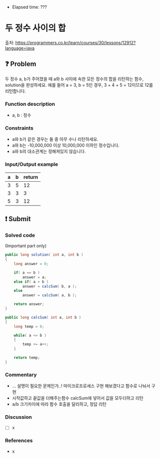 - Elapsed time: ???

# 두 정수 사이의 합
출처: https://programmers.co.kr/learn/courses/30/lessons/12912?language=java

## :question: Problem
두 정수 a, b가 주어졌을 때 a와 b 사이에 속한 모든 정수의 합을 리턴하는 함수, solution을 완성하세요.
예를 들어 a = 3, b = 5인 경우, 3 + 4 + 5 = 12이므로 12를 리턴합니다.

### Function description
- a, b : 정수

### Constraints
- a와 b가 같은 경우는 둘 중 아무 수나 리턴하세요.
- a와 b는 -10,000,000 이상 10,000,000 이하인 정수입니다.
- a와 b의 대소관계는 정해져있지 않습니다.

### Input/Output example
| a   | b   | return |
| --- | --- | ------ |
| 3   | 5   | 12     |
| 3   | 3   | 3      |
| 5   | 3   | 12     |

## :exclamation: Submit
### Solved code
(Important part only)
``` java
public long solution( int a, int b )
{
    long answer = 0;

    if( a == b )
        answer = a;
    else if( a > b )
        answer = calcSum( b, a );
    else
        answer = calcSum( a, b );

    return answer;
}

public long calcSum( int a, int b )
{
    long temp = 0;

    while( a <= b )
    {
        temp += a++;
    }

    return temp;
}
```

### Commentary
- ... 설명이 필요한 문제인가..! 마이크로프로세스 구현 해보겠다고 함수로 나눠서 구현
- 시작값하고 끝값을 더해주는함수 calcSum에 넣어서 값을 모두더하고 리턴
- a/b 크기차이에 따라 함수 호출을 달리하고, 정답 리턴

### Discussion
- [ ] x

### References
- x